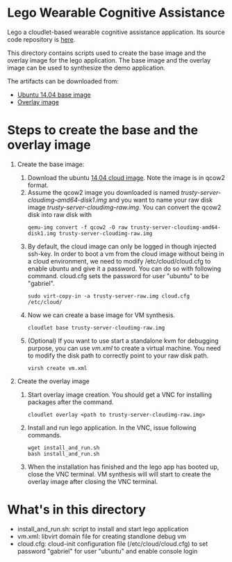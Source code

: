 # Lego Wearable Cognitive Assistance

Lego a cloudlet-based wearable cognitive assistance application. Its source code
repository is [here](https://github.com/cmusatyalab/gabriel-lego).

This directory contains scripts used to create the base image and the overlay
image for the lego application. The base image and the overlay image can be used
to synthesize the demo application.

The artifacts can be downloaded from:
  * [Ubuntu 14.04 base image](https://storage.cmusatyalab.org/elijah-provisioning-lego/ubuntu-trusty-lego-base.zip)
  * [Overlay image](https://storage.cmusatyalab.org/elijah-provisioning-lego/overlay.zip)

# Steps to create the base and the overlay image
  1. Create the base image:
     1. Download the ubuntu [14.04 cloud image](https://cloud-images.ubuntu.com/trusty/current/trusty-server-cloudimg-amd64-disk1.img). Note the image is in qcow2 format.
     2. Assume the qcow2 image you downloaded is named *trusty-server-cloudimg-amd64-disk1.img* and you want to name your raw disk image *trusty-server-cloudimg-raw.img*. You can convert the qcow2 disk into raw disk with
        ````
        qemu-img convert -f qcow2 -O raw trusty-server-cloudimg-amd64-disk1.img trusty-server-cloudimg-raw.img
        ````
     3. By default, the cloud image can only be logged in though injected ssh-key. In order to boot a vm from the cloud image without being in a cloud environment, we need to modify /etc/cloud/cloud.cfg to enable ubuntu and give it a password. You can do so with following command. cloud.cfg sets the password for user "ubuntu" to be "gabriel".
        ````
        sudo virt-copy-in -a trusty-server-raw.img cloud.cfg /etc/cloud/
        ````
     4. Now we can create a base image for VM synthesis.
        ````
        cloudlet base trusty-server-cloudimg-raw.img
        ````
     4. (Optional) If you want to use start a standalone kvm for debugging purpose, you can use *vm.xml* to create a virtual machine. You need to modify the disk path to correctly point to your raw disk path.
        ````
        virsh create vm.xml
        ````
    
  2. Create the overlay image
     1. Start overlay image creation. You should get a VNC for installing packages after the command.
        ````
        cloudlet overlay <path to trusty-server-cloudimg-raw.img>
        ````
     2. Install and run lego application. In the VNC, issue following commands.
        ````
        wget install_and_run.sh
        bash install_and_run.sh
        ````
     3. When the installation has finished and the lego app has booted up, close the VNC terminal. VM synthesis will will start to create the overlay image after closing the VNC terminal.

# What's in this directory
  * install_and_run.sh: script to install and start lego application
  * vm.xml: libvirt domain file for creating standlone debug vm
  * cloud.cfg: cloud-init configuration file (/etc/cloud/cloud.cfg) to set password "gabriel" for user "ubuntu" and enable console login
